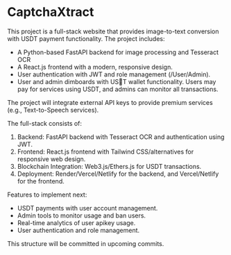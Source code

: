 # CaptchaXtract

This project is a full-stack website that provides image-to-text conversion with USDT payment functionality. The project includes:

- A Python-based FastAPI backend for image processing and Tesseract OCR
- A React.js frontend with a modern, responsive design.
- User authentication with JWT and role management (/User/Admin).
- User and admin dimboards with UST wallet functionality. Users may pay for services using USDT, and admins can monitor all transactions.

The project will integrate external API keys to provide premium services (e.g., Text-to-Speech services).

The full-stack consists of:

1. Backend: FastAPI backend with Tesseract OCR and authentication using JWT.
2. Frontend: React.js frontend with Tailwind CSS/alternatives for responsive web design.
3. Blockchain Integration: Web3.js/Ethers.js for USDT transactions.
4. Deployment: Render/Vercel/Netlify for the backend, and Vercel/Netlify for the frontend.


Features to implement next:

- USDT payments with user account management.
- Admin tools to monitor usage and ban users.
- Real-time analytics of user apikey usage.
- User authentication and role management.

This structure will be committed in upcoming commits.